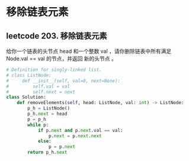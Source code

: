 # 移除链表元素


## leetcode 203. 移除链表元素
给你一个链表的头节点 head 和一个整数 val ，请你删除链表中所有满足 Node.val == val 的节点，并返回 新的头节点 。

<!--more-->

```python
# Definition for singly-linked list.
# class ListNode:
#     def __init__(self, val=0, next=None):
#         self.val = val
#         self.next = next
class Solution:
    def removeElements(self, head: ListNode, val: int) -> ListNode:
        p_h = ListNode()
        p_h.next = head
        p = p_h
        while p:
            if p.next and p.next.val == val:
                p.next = p.next.next
            else:
                p = p.next
        return p_h.next

```
